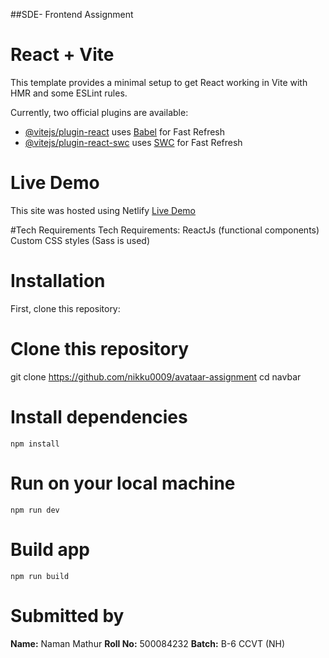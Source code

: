 ##SDE- Frontend Assignment

# React + Vite

This template provides a minimal setup to get React working in Vite with HMR and some ESLint rules.

Currently, two official plugins are available:

- [@vitejs/plugin-react](https://github.com/vitejs/vite-plugin-react/blob/main/packages/plugin-react/README.md) uses [Babel](https://babeljs.io/) for Fast Refresh
- [@vitejs/plugin-react-swc](https://github.com/vitejs/vite-plugin-react-swc) uses [SWC](https://swc.rs/) for Fast Refresh

# Live Demo
This site was hosted using Netlify [Live Demo](https://spiffy-chaja-876c53.netlify.app/)

#Tech Requirements
Tech Requirements:
ReactJs (functional components)
Custom CSS styles (Sass is used)

# Installation

First, clone this repository:


# Clone this repository
git clone https://github.com/nikku0009/avataar-assignment
cd navbar

# Install dependencies
`npm install`

# Run on your local machine 
`npm run dev`

# Build app
`npm run build`

# Submitted by
**Name:** Naman Mathur
**Roll No:** 500084232
**Batch:** B-6 CCVT (NH)







